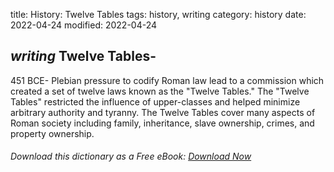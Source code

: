 title: History: Twelve Tables
tags: history, writing
category: history
date: 2022-04-24
modified: 2022-04-24

## _writing_  Twelve Tables-
451 BCE-
Plebian pressure to codify Roman law
lead to a commission which created a set of twelve laws known as the
"Twelve Tables."  The "Twelve Tables" restricted the influence of
upper-classes and helped minimize arbitrary authority and tyranny. The
Twelve Tables cover many aspects of Roman society including family,
inheritance, slave ownership, crimes, and property ownership.


###### Download *this* dictionary as a Free eBook: [Download Now]({static}static/SerfHistoryDictionary.pdf)

